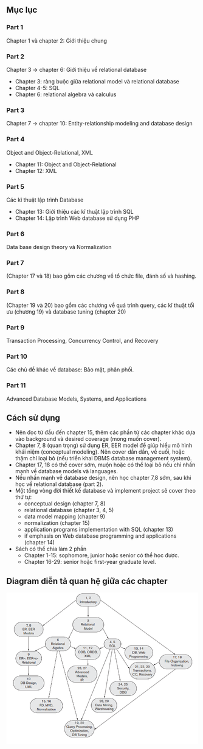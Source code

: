 ## Mục lục
### Part 1
Chapter 1 và chapter 2: Giới thiệu chung

### Part 2
Chapter 3 -> chapter 6: Giới thiệu về relational database
- Chapter 3: ràng buộc giữa relational model và relational database
- Chapter 4-5: SQL
- Chapter 6: relational algebra và calculus
### Part 3
Chapter 7 -> chapter 10: Entity-relationship modeling and database design
### Part 4
Object and Object-Relational, XML
- Chapter 11: Object and Object-Relational
- Chapter 12: XML
### Part 5
Các kĩ thuật lập trình Database
- Chapter 13: Giới thiệu các kĩ thuật lập trình SQL
- Chapter 14: Lập trình Web database sử dụng PHP

### Part 6

Data base design theory và Normalization

### Part 7
(Chapter 17 và 18) bao gồm các chương về tổ chức file, đánh số và hashing.

### Part 8
(Chapter 19 và 20) bao gồm các chương về quá trình query, các kĩ thuật tối ưu (chương 19) và database tuning (chapter 20)

### Part 9
Transaction Processing, Concurrency Control, and Recovery

### Part 10
Các chủ đề khác về database: Bảo mật, phân phối.

### Part 11
Advanced Database Models, Systems, and Applications

## Cách sử dụng
- Nên đọc từ đầu đến chapter 15, thêm các phần từ các chapter khác dựa vào background và desired coverage (mong muốn cover).
- Chapter 7, 8 (quan trọng) sử dụng ER, EER model để giúp hiểu mô hình khái niệm (conceptual modeling). Nên cover dần dần, về cuối, hoặc thậm chí loại bỏ (nếu triển khai DBMS database management system).
- Chapter 17, 18 có thể cover sớm, muộn hoặc có thể loại bỏ nếu chỉ nhấn mạnh về database models và languages.
- Nếu nhấn mạnh về database design, nên học chapter 7,8 sớm, sau khi học về relational database (part 2).
- Một tổng vòng đời thiết kế database và implement project sẽ cover theo thứ tự:
    - conceptual design (chapter 7, 8)
    - relational database (chapter 3, 4, 5)
    - data model mapping (chapter 9)
    - normalization (chapter 15)
    - application programs implementation with SQL (chapter 13)
    - if emphasis on Web database programming and applications (chapter 14)
- Sách có thể chia làm 2 phần
    - Chapter 1-15: sophomore, junior hoặc senior có thể học được. 
    - Chapter 16-29: senior hoặc first-year graduate level.
## Diagram diễn tả quan hệ giữa các chapter
![](./img/diagram.PNG)
